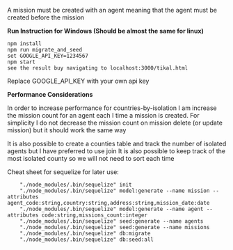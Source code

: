 A mission must be created with an agent meaning that the agent must be created before the mission

**Run Instruction for Windows (Should be almost the same for linux)**
```
npm install
npm run migrate_and_seed
set GOOGLE_API_KEY=1234567
npm start
see the result buy navigating to localhost:3000/tikal.html
```
Replace GOOGLE_API_KEY with your own api key


**Performance Considerations** 

In order to increase performance for countries-by-isolation
I am increase the mission count for an agent each I time a mission is created.
For simplicity I do not decrease the mission count on mission delete (or update mission) but it should work the same way

It is also possible to create a counties table and track the number of isolated agents but I have preferred to use join
It is also possible to keep track of the most isolated county so we will not need to sort each time

Cheat sheet for sequelize for later use:
```
    "./node_modules/.bin/sequelize" init
    "./node_modules/.bin/sequelize" model:generate --name mission --attributes agent_code:string,country:string,address:string,mission_date:date
    "./node_modules/.bin/sequelize" model:generate --name agent --attributes code:string,missions_count:integer
    "./node_modules/.bin/sequelize" seed:generate --name agents
    "./node_modules/.bin/sequelize" seed:generate --name missions
    "./node_modules/.bin/sequelize" db:migrate
    "./node_modules/.bin/sequelize" db:seed:all
```

